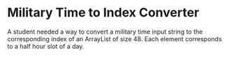 # Military Time to Index Converter
A student needed a way to convert a military time input string to the corresponding index of an ArrayList of size 48. Each element corresponds to a half hour slot of a day.
